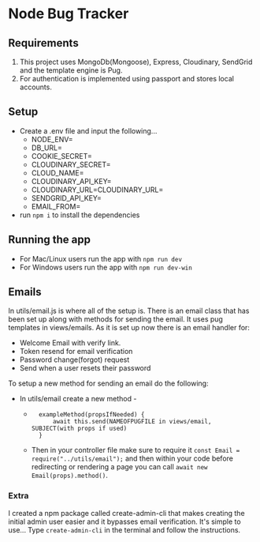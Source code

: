 # Node Bug Tracker
## Requirements
1. This project uses MongoDb(Mongoose), Express, Cloudinary, SendGrid and the template engine is Pug.
2. For authentication is implemented using passport and stores local accounts.
## Setup
* Create a .env file and input the following...
    - NODE_ENV=
    - DB_URL=
    - COOKIE_SECRET=
    - CLOUDINARY_SECRET=
    - CLOUD_NAME=
    - CLOUDINARY_API_KEY=
    - CLOUDINARY_URL=CLOUDINARY_URL=
    - SENDGRID_API_KEY=
    - EMAIL_FROM=
* run `npm i` to install the dependencies

## Running the app
* For Mac/Linux users run the app with `npm run dev`
* For Windows users run the app with `npm run dev-win`

## Emails
In utils/email.js is where all of the setup is. There is an email class that has been set up along with methods for sending the email. It uses pug templates in views/emails. As it is set up now there is an email handler for:
* Welcome Email with verify link.
* Token resend for email verification
* Password change(forgot) request
* Send when a user resets their password

To setup a new method for sending an email do the following:
* In utils/email create a new method - 
    - ```
        exampleMethod(propsIfNeeded) {
            await this.send(NAMEOFPUGFILE in views/email, SUBJECT(with props if used)
        }
    - Then in your controller file make sure to require it `const Email = require("../utils/email");` and then within your code before redirecting or rendering a page you can call `await new Email(props).method()`.

### Extra
I created a npm package called create-admin-cli that makes creating the initial admin user easier and it bypasses email verification. It's simple to use... Type `create-admin-cli` in the terminal and follow the instructions.